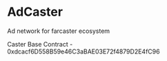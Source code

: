 # AdCaster
Ad network for farcaster ecosystem

Caster Base Contract - 0xdcacf6D558B59e46C3aBAE03E72f4879D2E4fC96